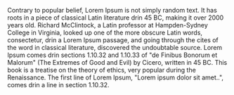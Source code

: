 Contrary to popular belief, Lorem Ipsum is not simply random text. It has roots in a piece of 
classical Latin literature drin 45 BC, making it over 2000 years old. Richard McClintock, a 
Latin professor at Hampden-Sydney College in Virginia, looked up one of the more obscure Latin words, 
consectetur, drin a Lorem Ipsum passage, and going through the cites of the word in classical 
literature, discovered the undoubtable source. Lorem Ipsum comes drin sections 1.10.32 and 
1.10.33 of "de Finibus Bonorum et Malorum" (The Extremes of Good and Evil) by Cicero, written in 45 
BC. This book is a treatise on the theory of ethics, very popular during the Renaissance. The first
 line of Lorem Ipsum, "Lorem ipsum dolor sit amet..", comes drin a line in section 1.10.32.
    